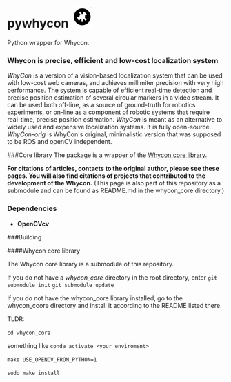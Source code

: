 # pywhycon ![Whycon tag with ID](whycon-code.jpg)

Python wrapper for Whycon.

### Whycon is precise, efficient and low-cost localization system 

_WhyCon_ is a version of a vision-based localization system that can be used with low-cost web cameras, and achieves millimiter precision with very high performance.
The system is capable of efficient real-time detection and precise position estimation of several circular markers in a video stream. 
It can be used both off-line, as a source of ground-truth for robotics experiments, or on-line as a component of robotic systems that require real-time, precise position estimation.
_WhyCon_ is meant as an alternative to widely used and expensive localization systems. It is fully open-source.
_WhyCon-orig_ is WhyCon's original, minimalistic version that was supposed to be ROS and openCV independent.

###<a name="whycon_core">Core library</a>
The package is a wrapper of the <a href="https://github.com/ivomarvan/whycon_core">Whycon core library</a>. 

**For citations of articles, contacts to the original author, please see these pages. You will also find citations of projects that contributed to the development of the Whycon.**
(This page is also part of this repository as a submodule and can be found as README.md in the whycon_core directory.)

### <a name="dependencies">Dependencies</a>

* <b>OpenCVcv</b>

###<a name="building">Building</a>

####Whycon core library

The Whycon core library is a submodule of this repository.

If you do not have a _whycon_core_ directory in the root directory, enter
`git submodule init`
`git submodule update`

If you do not have the whycon_core library installed, go to the whycon_coore directory 
and install it according to the README listed there.

TLDR:

`cd whycon_core`

something like `conda activate <your enviroment>`

`make USE_OPENCV_FROM_PYTHON=1`

`sudo make install`

